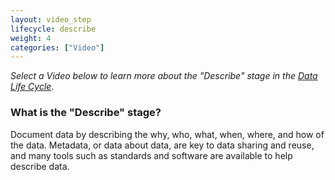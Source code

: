 ```yaml
---
layout: video_step
lifecycle: describe
weight: 4
categories: ["Video"]
---
```


*Select a Video below to learn more about the "Describe" stage in the <a href="https://www.dataone.org/data-life-cycle" target="_blank">Data Life Cycle</a>.*

### What is the "Describe" stage?

 Document data by describing the why, who, what, when, where, and how of the data. Metadata, or data about data, are key to data sharing and reuse, and many tools such as standards and software are available to help describe data.

